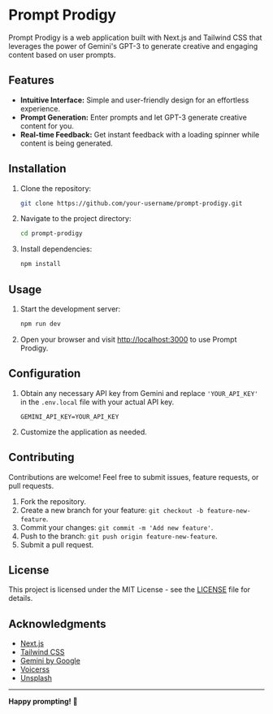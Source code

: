 # Prompt Prodigy

Prompt Prodigy is a web application built with Next.js and Tailwind CSS that leverages the power of Gemini's GPT-3 to generate creative and engaging content based on user prompts.

## Features

- **Intuitive Interface:** Simple and user-friendly design for an effortless experience.
- **Prompt Generation:** Enter prompts and let GPT-3 generate creative content for you.
- **Real-time Feedback:** Get instant feedback with a loading spinner while content is being generated.

## Installation

1. Clone the repository:

   ```bash
   git clone https://github.com/your-username/prompt-prodigy.git
   ```

2. Navigate to the project directory:

   ```bash
   cd prompt-prodigy
   ```

3. Install dependencies:

   ```bash
   npm install
   ```

## Usage

1. Start the development server:

   ```bash
   npm run dev
   ```

2. Open your browser and visit [http://localhost:3000](http://localhost:3000) to use Prompt Prodigy.

## Configuration

1. Obtain any necessary API key from Gemini and replace `'YOUR_API_KEY'` in the `.env.local` file with your actual API key.

   ```env
   GEMINI_API_KEY=YOUR_API_KEY
   ```

2. Customize the application as needed.

## Contributing

Contributions are welcome! Feel free to submit issues, feature requests, or pull requests.

1. Fork the repository.
2. Create a new branch for your feature: `git checkout -b feature-new-feature`.
3. Commit your changes: `git commit -m 'Add new feature'`.
4. Push to the branch: `git push origin feature-new-feature`.
5. Submit a pull request.

## License

This project is licensed under the MIT License - see the [LICENSE](LICENSE) file for details.

## Acknowledgments

- [Next.js](https://nextjs.org/)
- [Tailwind CSS](https://tailwindcss.com/)
- [Gemini by Google](https://github.com/google-research/google-research)
- [Voicerss](https://voicerss-text-to-speech.p.rapidapi.com)
- [Unsplash](https://unsplash.com/developers)

---

**Happy prompting! 🚀**
